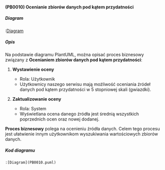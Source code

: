 #### (PB0010) Ocenianie zbiorów danych pod kątem przydatności

##### Diagram

:[Diagram](PB0010.puml)


##### Opis

Na podstawie diagramu PlantUML, można opisać proces biznesowy związany z **Ocenianiem zbiorów danych pod kątem przydatności**:

1. **Wystawienie oceny**
   - Rola: Użytkownik
   - Użytkownicy naszego serwisu mają możliwość oceniania źródeł danych pod kątem przydatności w 5 stopniowej skali (gwiazdki). 

2. **Zaktualizowanie oceny**
   - Rola: System
   - Wyświetlana ocena danego źródła jest średnią wszystkich poprzednich ocen oraz nowej dodanej.

**Proces biznesowy**  polega na ocenieniu źródła danych. Celem tego procesu jest ułatwienie innym użytkownikom wyszukiwania wartościowych zbiorów danych.


##### Kod diagramu
```
:[Diagram](PB0010.puml)
```

